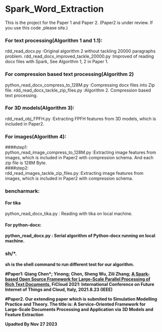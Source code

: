 # Spark_Word_Extraction
This is the project for the Paper 1 and Paper 2. (Paper2 is under review. If you use this code ,please site.)

### For text processing(Algorithm 1 and 1.1):<br>
rdd_read_docx.py                          :Original algorithm 2 without tackling 20000 paragraphs problem.
rdd_read_docx_improved_tackle_20000.py    :Improved of reading docx files with Spark, See Algorithm 1, 2  in Paper 1. 

### For compression based text processing(Algorithm 2)<br>
python_read_docx_compress_to_128M.py      :Compressing docx files into Zip file.
rdd_read_docx_tackle_zip_files.py         :Algorithm 2. Compression based text processing.

### For 3D models(Algorithm 3):<br>
rdd_read_obj_FPFH.py		                  :Extracting FPFH features from 3D models, which is included in Paper2.	

### For images(Algorithm 4):<br>

####step1: <br>
python_read_image_compress_to_128M.py  :Extracting image features from images, which is included in Paper2 with compression schema. And each zip file is 128M Byte.<br>
####step2:<br> rdd_read_images_tackle_zip_files.py  :Extracting image features from images, which is included in Paper2 with compression schema.	

### bencharmark: <br>
#### For tika<br>
python_read_docx_tika.py : Reading with tika on local machine.<b>
#### For python-docx:<br>
python_read_docx.py   : Serial algorithm of Python-docx running on local machine.
<br>
### sh/*.<br>
sh is the shell command to run different test for our algorithm.

#Paper1: Qiang Chen*; Yinong; Chen, Sheng Wu, Zili Zhang; <a href='https://ieeexplore.ieee.org/document/9590234' target=_blank>A Spark-based Open Source Framework for Large-Scale Parallel Processing of Rich Text Documents</a>, FiCloud 2021: International Conference on Future Internet of Things and Cloud, Italy, 2021.8.23 (IEEE)

#Paper2. Our extending paper which is submited to Simulation Modelling Practice and Theory. The title is:  A Service-Oriented Framework for Large-Scale Documents Processing and Application via 3D Models and Feature Extraction



Upadted By Nov 27 2023


